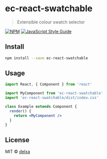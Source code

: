 # ec-react-swatchable

> Extensible colour swatch selector

[![NPM](https://img.shields.io/npm/v/ec-react-swatchable.svg)](https://www.npmjs.com/package/ec-react-swatchable) [![JavaScript Style Guide](https://img.shields.io/badge/code_style-standard-brightgreen.svg)](https://standardjs.com)

## Install

```bash
npm install --save ec-react-swatchable
```

## Usage

```jsx
import React, { Component } from 'react'

import MyComponent from 'ec-react-swatchable'
import 'ec-react-swatchable/dist/index.css'

class Example extends Component {
  render() {
    return <MyComponent />
  }
}
```

## License

MIT © [delxa](https://github.com/delxa)
